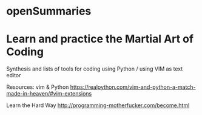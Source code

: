 # openSummaries
# Learn and practice the Martial Art of Coding

Synthesis and lists of tools for coding using Python / using VIM as text editor


Resources:
vim & Python
https://realpython.com/vim-and-python-a-match-made-in-heaven/#vim-extensions

Learn the Hard Way
http://programming-motherfucker.com/become.html


